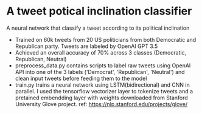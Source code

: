 # A tweet potical inclination classifier

A neural network that classify a tweet according to its political inclination

- Trained on 60k tweets from 20 US politicians from both Democratic and Republican party. Tweets are labeled by OpenAI GPT 3.5
- Achieved an overall accuracy of 70% across 3 classes (Democratic, Republican, Neutral)
- preprocess_data.py contains scripts to label raw tweets using OpenAI API into one of the 3 labels ('Democrat', 'Republican', 'Neutral') and clean input tweets before feeding them to the model
- train.py trains a neural network using LSTM(bidirectional) and CNN in parallel. I used the tensorflow vectorizer layer to tokenize tweets and a pretained embendding layer with weights downloaded from Stanford University Glove project. ref: https://nlp.stanford.edu/projects/glove/
